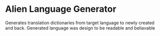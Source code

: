 # Alien Language Generator
Generates translation dictionaries from target language to newly created and back. Generated language was design to be readable and beliavable
